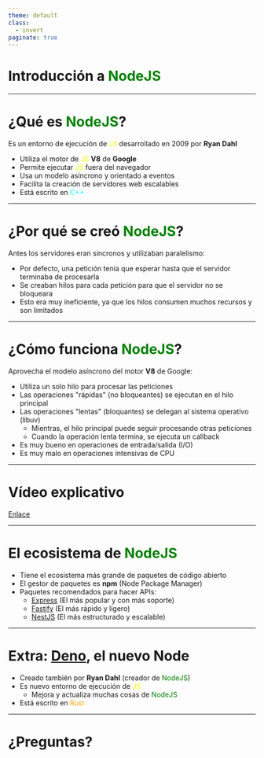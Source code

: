 ```yaml
---
theme: default
class:
  - invert
paginate: true
---
```


<style>
@import url('https://fonts.googleapis.com/css2?family=Readex+Pro:wght@300;400;500;600;700&display=swap');

section {
  font-family: 'Readex Pro', sans-serif !important;
}
</style>

# Introducción a <span style="color: green">NodeJS</span>

---

# ¿Qué es <span style="color: green">NodeJS</span>?

Es un entorno de ejecución de <span style="color: yellow">JS</span> desarrollado en 2009 por **Ryan Dahl**

- Utiliza el motor de <span style="color: yellow">JS</span> **V8** de **Google**
- Permite ejecutar <span style="color: yellow">JS</span> fuera del navegador
- Usa un modelo asíncrono y orientado a eventos
- Facilita la creación de servidores web escalables
- Está escrito en <span style="color: cyan">C++</span>

---

# ¿Por qué se creó <span style="color: green">NodeJS</span>?

Antes los servidores eran síncronos y utilizaban paralelismo:

- Por defecto, una petición tenía que esperar hasta que el servidor terminaba de procesarla
- Se creaban hilos para cada petición para que el servidor no se bloqueara
- Esto era muy ineficiente, ya que los hilos consumen muchos recursos y son limitados

---

# ¿Cómo funciona <span style="color: green">NodeJS</span>?

Aprovecha el modelo asíncrono del motor **V8** de Google:

- Utiliza un solo hilo para procesar las peticiones
- Las operaciones "rápidas" (no bloqueantes) se ejecutan en el hilo principal
- Las operaciones "lentas" (bloquantes) se delegan al sistema operativo (libuv)
  - Mientras, el hilo principal puede seguir procesando otras peticiones
  - Cuando la operación lenta termina, se ejecuta un callback
- Es muy bueno en operaciones de entrada/salida (I/O)
- Es muy malo en operaciones intensivas de CPU

---

# Vídeo explicativo

[Enlace](https://www.youtube.com/watch?v=lqLSNG_79lI)

---

# El ecosistema de <span style="color: green">NodeJS</span>

- Tiene el ecosistema más grande de paquetes de código abierto
- El gestor de paquetes es **npm** (Node Package Manager)
- Paquetes recomendados para hacer APIs:
  - [Express](https://expressjs.com) (El más popular y con más soporte)
  - [Fastify](https://www.fastify.io) (El más rápido y ligero)
  - [NestJS](https://nestjs.com) (El más estructurado y escalable)

---

# Extra: [Deno](https://deno.com/runtime), el nuevo Node

- Creado también por **Ryan Dahl** (creador de <span style="color: green">NodeJS</span>)
- Es nuevo entorno de ejecución de <span style="color: yellow">JS</span>
  - Mejora y actualiza muchas cosas de <span style="color: green">NodeJS</span>
- Está escrito en <span style="color: orange">Rust</span>

---

# ¿Preguntas?
